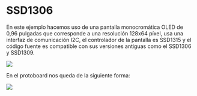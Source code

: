 # SSD1306

En este ejemplo hacemos uso de una pantalla monocromática OLED de 0,96 pulgadas que corresponde a una resolución 128x64 píxel, usa una interfaz de comunicación I2C, el controlador de la pantalla es SSD1315 y el código fuente es compatible con sus versiones antiguas como el SSD1306 y SSD1309.

![](https://github.com/nstrappazzonc/CH552/blob/main/assets/ssd1306/oled.jpeg)

En el protoboard nos queda de la siguiente forma:

![](https://github.com/nstrappazzonc/CH552/blob/main/assets/ssd1306/protoboard.jpeg)

